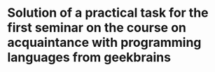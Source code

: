 # Solution of a practical task for the first seminar on the course on acquaintance with programming languages ​​from geekbrains
